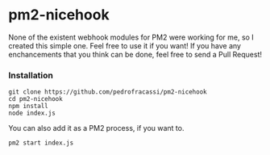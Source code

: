 # pm2-nicehook

None of the existent webhook modules for PM2 were working for me, so I created this simple one. Feel free to use it if you want!
If you have any enchancements that you think can be done, feel free to send a Pull Request!

### Installation
```
git clone https://github.com/pedrofracassi/pm2-nicehook
cd pm2-nicehook
npm install
node index.js
```
You can also add it as a PM2 process, if you want to.
```
pm2 start index.js
```

